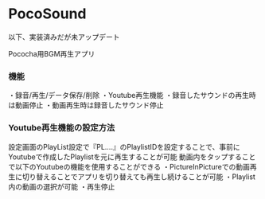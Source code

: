 # PocoSound

以下、実装済みだが未アップデート

Pococha用BGM再生アプリ

### 機能
・録音/再生/データ保存/削除
・Youtube再生機能
・録音したサウンドの再生時は動画停止
・動画再生時は録音したサウンド停止

### Youtube再生機能の設定方法
設定画面のPlayList設定で『PL....』のPlaylistIDを設定することで、事前にYoutubeで作成したPlaylistを元に再生することが可能
動画内をタップすることで以下のYoutubeの機能を使用することができる
・PictureInPictureでの動画再生に切り替えることでアプリを切り替えても再生し続けることが可能
・Playlist内の動画の選択が可能
・再生停止

